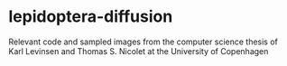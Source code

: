 # lepidoptera-diffusion
Relevant code and sampled images from the computer science thesis of Karl Levinsen and Thomas S. Nicolet at the University of Copenhagen
